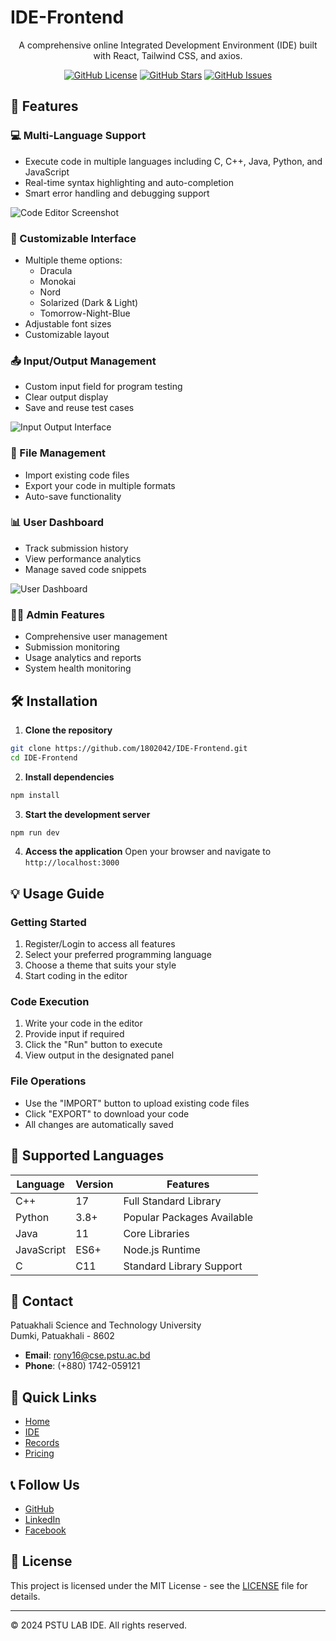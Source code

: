 # IDE-Frontend

<div align="center">
  
  A comprehensive online Integrated Development Environment (IDE) built with React, Tailwind CSS, and axios.
  
  [![GitHub License](https://img.shields.io/github/license/1802042/IDE-Frontend)](https://github.com/1802042/IDE-Frontend/blob/6e04ff54db4659c693385af258802ba21882b979/LICENSE)
  [![GitHub Stars](https://img.shields.io/github/stars/1802042/IDE-Frontend)](https://github.com/1802042/IDE-Frontend/stargazers)
  [![GitHub Issues](https://img.shields.io/github/issues/1802042/IDE-Frontend)](https://github.com/1802042/IDE-Frontend/issues)
</div>

## 🚀 Features

### 💻 Multi-Language Support

- Execute code in multiple languages including C, C++, Java, Python, and JavaScript
- Real-time syntax highlighting and auto-completion
- Smart error handling and debugging support

![Code Editor Screenshot](path/to/code-editor-screenshot.png)

### 🎨 Customizable Interface

- Multiple theme options:
  - Dracula
  - Monokai
  - Nord
  - Solarized (Dark & Light)
  - Tomorrow-Night-Blue
- Adjustable font sizes
- Customizable layout

### 📤 Input/Output Management

- Custom input field for program testing
- Clear output display
- Save and reuse test cases

![Input Output Interface](path/to/input-output-screenshot.png)

### 📁 File Management

- Import existing code files
- Export your code in multiple formats
- Auto-save functionality

### 📊 User Dashboard

- Track submission history
- View performance analytics
- Manage saved code snippets

![User Dashboard](path/to/dashboard-screenshot.png)

### 👨‍💼 Admin Features

- Comprehensive user management
- Submission monitoring
- Usage analytics and reports
- System health monitoring

## 🛠️ Installation

1. **Clone the repository**

```bash
git clone https://github.com/1802042/IDE-Frontend.git
cd IDE-Frontend
```

2. **Install dependencies**

```bash
npm install
```

3. **Start the development server**

```bash
npm run dev
```

4. **Access the application**
   Open your browser and navigate to `http://localhost:3000`

## 💡 Usage Guide

### Getting Started

1. Register/Login to access all features
2. Select your preferred programming language
3. Choose a theme that suits your style
4. Start coding in the editor

### Code Execution

1. Write your code in the editor
2. Provide input if required
3. Click the "Run" button to execute
4. View output in the designated panel

### File Operations

- Use the "IMPORT" button to upload existing code files
- Click "EXPORT" to download your code
- All changes are automatically saved

## 🔧 Supported Languages

| Language   | Version | Features                   |
| ---------- | ------- | -------------------------- |
| C++        | 17      | Full Standard Library      |
| Python     | 3.8+    | Popular Packages Available |
| Java       | 11      | Core Libraries             |
| JavaScript | ES6+    | Node.js Runtime            |
| C          | C11     | Standard Library Support   |

## 📱 Contact

Patuakhali Science and Technology University  
Dumki, Patuakhali - 8602

- **Email**: rony16@cse.pstu.ac.bd
- **Phone**: (+880) 1742-059121

## 🔗 Quick Links

- [Home](path-to-home)
- [IDE](path-to-ide)
- [Records](path-to-records)
- [Pricing](path-to-pricing)

## 📞 Follow Us

- [GitHub](https://github.com/1802042)
- [LinkedIn](your-linkedin-url)
- [Facebook](your-facebook-url)

## 📄 License

This project is licensed under the MIT License - see the [LICENSE](LICENSE) file for details.

---

© 2024 PSTU LAB IDE. All rights reserved.
